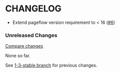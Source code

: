 # CHANGELOG

- Extend pageflow version requirement to < 16
  ([#6](https://github.com/codevise/pageflow-sitemap/pull/6))

### Unreleased Changes

[Compare changes](https://github.com/codevise/pageflow-sitemap/compare/1-3-stable...master)

None so far.

See
[1-3-stable branch](https://github.com/codevise/pageflow-sitemap/blob/1-3-stable/CHANGELOG.md)
for previous changes.
